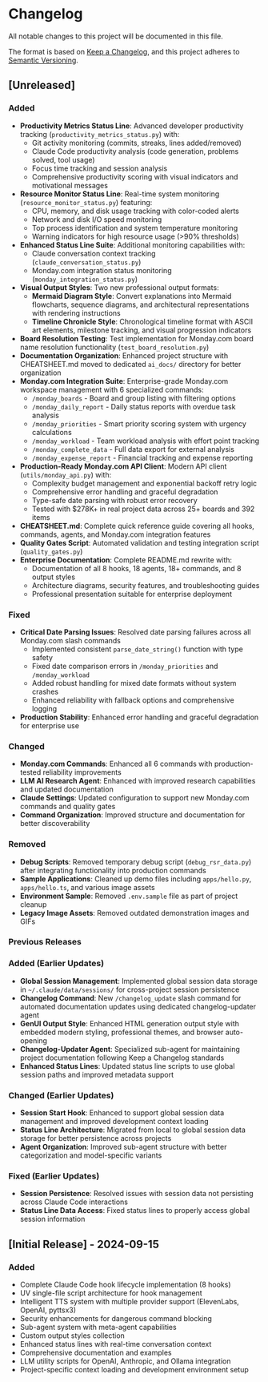 # Changelog

All notable changes to this project will be documented in this file.

The format is based on [Keep a Changelog](https://keepachangelog.com/en/1.0.0/),
and this project adheres to [Semantic Versioning](https://semver.org/spec/v2.0.0.html).

## [Unreleased]

### Added
- **Productivity Metrics Status Line**: Advanced developer productivity tracking (`productivity_metrics_status.py`) with:
  - Git activity monitoring (commits, streaks, lines added/removed)
  - Claude Code productivity analysis (code generation, problems solved, tool usage)
  - Focus time tracking and session analysis
  - Comprehensive productivity scoring with visual indicators and motivational messages
- **Resource Monitor Status Line**: Real-time system monitoring (`resource_monitor_status.py`) featuring:
  - CPU, memory, and disk usage tracking with color-coded alerts
  - Network and disk I/O speed monitoring
  - Top process identification and system temperature monitoring
  - Warning indicators for high resource usage (>90% thresholds)
- **Enhanced Status Line Suite**: Additional monitoring capabilities with:
  - Claude conversation context tracking (`claude_conversation_status.py`)
  - Monday.com integration status monitoring (`monday_integration_status.py`)
- **Visual Output Styles**: Two new professional output formats:
  - **Mermaid Diagram Style**: Convert explanations into Mermaid flowcharts, sequence diagrams, and architectural representations with rendering instructions
  - **Timeline Chronicle Style**: Chronological timeline format with ASCII art elements, milestone tracking, and visual progression indicators
- **Board Resolution Testing**: Test implementation for Monday.com board name resolution functionality (`test_board_resolution.py`)
- **Documentation Organization**: Enhanced project structure with CHEATSHEET.md moved to dedicated `ai_docs/` directory for better organization
- **Monday.com Integration Suite**: Enterprise-grade Monday.com workspace management with 6 specialized commands:
  - `/monday_boards` - Board and group listing with filtering options
  - `/monday_daily_report` - Daily status reports with overdue task analysis
  - `/monday_priorities` - Smart priority scoring system with urgency calculations
  - `/monday_workload` - Team workload analysis with effort point tracking
  - `/monday_complete_data` - Full data export for external analysis
  - `/monday_expense_report` - Financial tracking and expense reporting
- **Production-Ready Monday.com API Client**: Modern API client (`utils/monday_api.py`) with:
  - Complexity budget management and exponential backoff retry logic
  - Comprehensive error handling and graceful degradation
  - Type-safe date parsing with robust error recovery
  - Tested with $278K+ in real project data across 25+ boards and 392 items
- **CHEATSHEET.md**: Complete quick reference guide covering all hooks, commands, agents, and Monday.com integration features
- **Quality Gates Script**: Automated validation and testing integration script (`quality_gates.py`)
- **Enterprise Documentation**: Complete README.md rewrite with:
  - Documentation of all 8 hooks, 18 agents, 18+ commands, and 8 output styles
  - Architecture diagrams, security features, and troubleshooting guides
  - Professional presentation suitable for enterprise deployment

### Fixed
- **Critical Date Parsing Issues**: Resolved date parsing failures across all Monday.com slash commands
  - Implemented consistent `parse_date_string()` function with type safety
  - Fixed date comparison errors in `/monday_priorities` and `/monday_workload`
  - Added robust handling for mixed date formats without system crashes
  - Enhanced reliability with fallback options and comprehensive logging
- **Production Stability**: Enhanced error handling and graceful degradation for enterprise use

### Changed
- **Monday.com Commands**: Enhanced all 6 commands with production-tested reliability improvements
- **LLM AI Research Agent**: Enhanced with improved research capabilities and updated documentation
- **Claude Settings**: Updated configuration to support new Monday.com commands and quality gates
- **Command Organization**: Improved structure and documentation for better discoverability

### Removed
- **Debug Scripts**: Removed temporary debug script (`debug_rsr_data.py`) after integrating functionality into production commands
- **Sample Applications**: Cleaned up demo files including `apps/hello.py`, `apps/hello.ts`, and various image assets
- **Environment Sample**: Removed `.env.sample` file as part of project cleanup
- **Legacy Image Assets**: Removed outdated demonstration images and GIFs

### Previous Releases

### Added (Earlier Updates)
- **Global Session Management**: Implemented global session data storage in `~/.claude/data/sessions/` for cross-project session persistence
- **Changelog Command**: New `/changelog_update` slash command for automated documentation updates using dedicated changelog-updater agent
- **GenUI Output Style**: Enhanced HTML generation output style with embedded modern styling, professional themes, and browser auto-opening
- **Changelog-Updater Agent**: Specialized sub-agent for maintaining project documentation following Keep a Changelog standards
- **Enhanced Status Lines**: Updated status line scripts to use global session paths and improved metadata support

### Changed (Earlier Updates)
- **Session Start Hook**: Enhanced to support global session data management and improved development context loading
- **Status Line Architecture**: Migrated from local to global session data storage for better persistence across projects
- **Agent Organization**: Improved sub-agent structure with better categorization and model-specific variants

### Fixed (Earlier Updates)
- **Session Persistence**: Resolved issues with session data not persisting across Claude Code interactions
- **Status Line Data Access**: Fixed status lines to properly access global session information

## [Initial Release] - 2024-09-15

### Added
- Complete Claude Code hook lifecycle implementation (8 hooks)
- UV single-file script architecture for hook management
- Intelligent TTS system with multiple provider support (ElevenLabs, OpenAI, pyttsx3)
- Security enhancements for dangerous command blocking
- Sub-agent system with meta-agent capabilities
- Custom output styles collection
- Enhanced status lines with real-time conversation context
- Comprehensive documentation and examples
- LLM utility scripts for OpenAI, Anthropic, and Ollama integration
- Project-specific context loading and development environment setup
